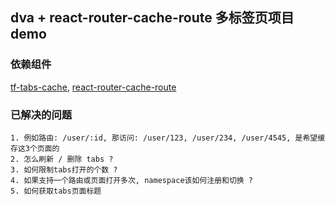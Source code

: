 ## dva + react-router-cache-route 多标签页项目demo

### 依赖组件

[tf-tabs-cache](https://www.npmjs.com/package/tf-tabs-cache), [react-router-cache-route](https://github.com/CJY0208/react-router-cache-route)

### 已解决的问题

```
1. 例如路由: /user/:id, 那访问: /user/123, /user/234, /user/4545, 是希望缓存这3个页面的
2. 怎么刷新 / 删除 tabs ? 
3. 如何限制tabs打开的个数 ?
4. 如果支持一个路由或页面打开多次, namespace该如何注册和切换 ? 
5. 如何获取tabs页面标题 
```
